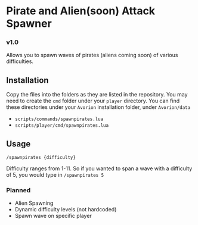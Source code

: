 # Pirate and Alien(soon) Attack Spawner
### v1.0

Allows you to spawn waves of pirates (aliens coming soon) of various difficulties. 
## Installation

Copy the files into the folders as they are listed in the repository. You may need to create the `cmd` folder under your `player` directory. You can find these directories under your `Avorion` installation folder, under `Avorion/data`
- `scripts/commands/spawnpirates.lua`
- `scripts/player/cmd/spawnpirates.lua`

## Usage
`/spawnpirates {difficulty}`

Difficulty ranges from 1-11. So if you wanted to span a wave with a difficulty of 5, you would type in `/spawnpirates 5`

### Planned

- Alien Spawning
- Dynamic difficulty levels (not hardcoded)
- Spawn wave on specific player

